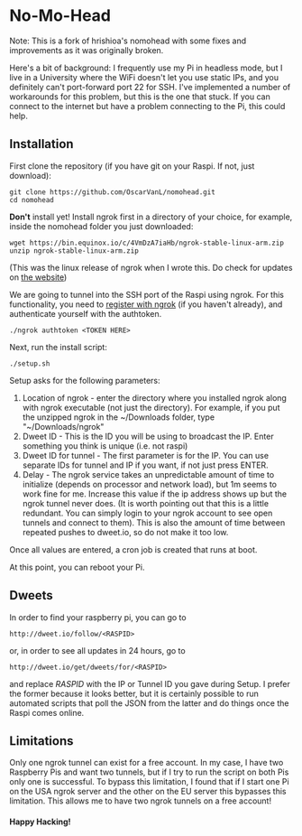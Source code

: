 # No-Mo-Head

Note: This is a fork of hrishioa's nomohead with some fixes and improvements as it was originally broken.

Here's a bit of background: I frequently use my Pi in headless mode, but I live in a University where the WiFi doesn't let you use static IPs, and you definitely can't port-forward port 22 for SSH. I've implemented a number of workarounds for this problem, but this is the one that stuck. If you can connect to the internet but have a problem connecting to the Pi, this could help.

## Installation

First clone the repository (if you have git on your Raspi. If not, just download):
```
git clone https://github.com/OscarVanL/nomohead.git
cd nomohead
```

**Don't** install yet! Install ngrok first in a directory of your choice, for example, inside the nomohead folder you just downloaded:
```
wget https://bin.equinox.io/c/4VmDzA7iaHb/ngrok-stable-linux-arm.zip
unzip ngrok-stable-linux-arm.zip
```
(This was the linux release of ngrok when I wrote this. Do check for updates on [the website](https://ngrok.com/download))

We are going to tunnel into the SSH port of the Raspi using ngrok. For this functionality, you need to [register with ngrok](https://ngrok.com/login) (if you haven't already), and authenticate yourself with the authtoken.
```
./ngrok authtoken <TOKEN HERE>
```

Next, run the install script:
```
./setup.sh
```

Setup asks for the following parameters:

1. Location of ngrok - enter the directory where you installed ngrok along with ngrok executable (not just the directory). For example, if you put the unzipped ngrok in the \~/Downloads folder, type "\~/Downloads/ngrok"
2. Dweet ID - This is the ID you will be using to broadcast the IP. Enter something you think is unique (i.e. not raspi)
3. Dweet ID for tunnel - The first parameter is for the IP. You can use separate IDs for tunnel and IP if you want, if not just press ENTER.
4. Delay - The ngrok service takes an unpredictable amount of time to initialize (depends on processor and network load), but 1m seems to work fine for me. Increase this value if the ip address shows up but the ngrok tunnel never does. (It is worth pointing out that this is a little redundant. You can simply login to your ngrok account to see open tunnels and connect to them). This is also the amount of time between repeated pushes to dweet.io, so do not make it too low.

Once all values are entered, a cron job is created that runs at boot.

At this point, you can reboot your Pi.

## Dweets

In order to find your raspberry pi, you can go to 
```
http://dweet.io/follow/<RASPID>
```
or, in order to see all updates in 24 hours, go to 
```
http://dweet.io/get/dweets/for/<RASPID>
```
and replace _RASPID_ with the IP or Tunnel ID you gave during Setup. 
I prefer the former because it looks better, but it is certainly possible to run automated scripts that poll the JSON from the latter and do things once the Raspi comes online.

## Limitations
Only one ngrok tunnel can exist for a free account. In my case, I have two Raspberry Pis and want two tunnels, but if I try to run the script on both Pis only one is successful.
To bypass this limitation, I found that if I start one Pi on the USA ngrok server and the other on the EU server this bypasses this limitation.
This allows me to have two ngrok tunnels on a free account!

#### Happy Hacking!
